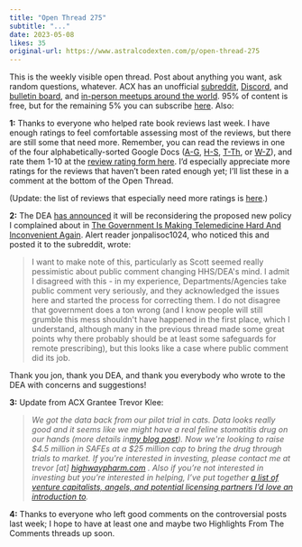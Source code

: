 ```yaml
---
title: "Open Thread 275"
subtitle: "..."
date: 2023-05-08
likes: 35
original-url: https://www.astralcodexten.com/p/open-thread-275
---
```

This is the weekly visible open thread. Post about anything you want, ask random questions, whatever. ACX has an unofficial [subreddit](https://www.reddit.com/r/slatestarcodex/), [Discord](https://discord.gg/RTKtdut), and [bulletin board](https://www.datasecretslox.com/index.php), and [in-person meetups around the world](https://www.lesswrong.com/community?filters%5B0%5D=SSC). 95% of content is free, but for the remaining 5% you can subscribe [here](https://astralcodexten.substack.com/subscribe?). Also:

 **1:** Thanks to everyone who helped rate book reviews last week. I have enough ratings to feel comfortable assessing most of the reviews, but there are still some that need more. Remember, you can read the reviews in one of the four alphabetically-sorted Google Docs ([A-G](https://docs.google.com/document/d/10CiEI7aDL2bMIdx7yayy3vlq0TJ8dO5LGnG7yIDPiw8/edit), [H-S](https://docs.google.com/document/d/1vci14HMZ2UEJBs6mKCZZ2vHs-jVuPSsFsiN3cAENzXU/edit), [T-Th](https://docs.google.com/document/d/1AtGIIv371v0Yu35eNsIxJr67dw4SHOiGdKrqmoKt2hg/edit), or [W-Z](https://docs.google.com/document/d/1D2MGZ7HW1vRtOtfXYIx9BBUt6ubjEA2n06gpoHcxaFY/edit)), and rate them 1-10 at the [review rating form here](https://docs.google.com/forms/d/e/1FAIpQLSfaC91fkh61awi_ikuHrSPz_ny3Dd3mcszZlqLHBFKAnTihmA/viewform). I’d especially appreciate more ratings for the reviews that haven’t been rated enough yet; I’ll list these in a comment at the bottom of the Open Thread.

(Update: the list of reviews that especially need more ratings is [here](https://astralcodexten.substack.com/p/open-thread-275/comment/15733948).)

 **2:** The DEA [has announced](https://www.manatt.com/insights/newsletters/health-highlights/dea-issues-statement-on-continuing-phe-telehealth) it will be reconsidering the proposed new policy I complained about in [The Government Is Making Telemedicine Hard And Inconvenient Again](https://astralcodexten.substack.com/p/the-government-is-making-telemedicine). Alert reader jonpalisoc1024, who noticed this and posted it to the subreddit, wrote:

> I want to make note of this, particularly as Scott seemed really pessimistic about public comment changing HHS/DEA's mind. I admit I disagreed with this - in my experience, Departments/Agencies take public comment very seriously, and they acknowledged the issues here and started the process for correcting them. I do not disagree that government does a ton wrong (and I know people will still grumble this mess shouldn't have happened in the first place, which I understand, although many in the previous thread made some great points why there probably should be at least some safeguards for remote prescribing), but this looks like a case where public comment did its job.

Thank you jon, thank you DEA, and thank you everybody who wrote to the DEA with concerns and suggestions!

 **3:** Update from ACX Grantee Trevor Klee:

>  _We got the data back from our pilot trial in cats. Data looks really good and it seems like we might have a real feline stomatitis drug on our hands (more details in[my blog post](https://trevorklee.substack.com/p/my-cat-trial-went-really-well-now)). Now we're looking to raise $4.5 million in SAFEs at a $25 million cap to bring the drug through trials to market. If you're interested in investing, please contact me at trevor [at] [highwaypharm.com](http://highwaypharm.com) . Also if you’re not interested in investing but you’re interested in helping, I’ve put together [a list of venture capitalists, angels, and potential licensing partners I’d love an introduction to](https://docs.google.com/spreadsheets/d/1pstDxRQUd1HHC9A1qmzzF7TtMmer86yPA7b-HMhpTm0/edit?usp=sharing)._

**4:** Thanks to everyone who left good comments on the controversial posts last week; I hope to have at least one and maybe two Highlights From The Comments threads up soon.
